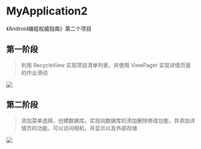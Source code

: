 # MyApplication2
《Android编程权威指南》第二个项目
## 第一阶段
> 利用 RecycleView 实现项目清单列表，并使用 ViewPager 实现详情页面的作业滑动

![](http://ww1.sinaimg.cn/mw690/006rAlqhly1fji1dq6htgj30ax0mftcb.jpg)

## 第二阶段
> 添加菜单选择，创建数据库，实现向数据库的添加删除修改功能，并添加详情页的功能，可以访问相机，并显示以及外部存储

![](http://ww1.sinaimg.cn/large/006rAlqhly1fkfkl0nn77j30ct0nvdj7.jpg)
